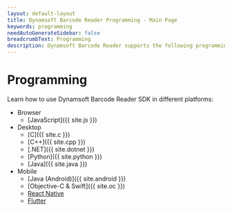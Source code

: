 ```yaml
---
layout: default-layout
title: Dynamsoft Barcode Reader Programming - Main Page
keywords: programming
needAutoGenerateSidebar: false
breadcrumbText: Programming
description: Dynamsoft Barcode Reader supports the following programming languages - .NET, Android, C, C++, Java, JavaScript, Objective-C & Swift, Python
---
```


# Programming

Learn how to use Dynamsoft Barcode Reader SDK in different platforms:

- Browser
  - [JavaScript]({{ site.js }})
- Desktop
  - [C]({{ site.c }})
  - [C++]({{ site.cpp }})
  - [.NET]({{ site.dotnet }})
  - [Python]({{ site.python }})
  - [Java]({{ site.java }})
- Mobile
  - [Java (Android)]({{ site.android }})
  - [Objective-C & Swift]({{ site.oc }})
  - <a href="https://www.dynamsoft.com/capture-vision/docs/programming/react-native/?ver=latest" target="_blank">React Native</a>
  - <a href="https://www.dynamsoft.com/capture-vision/docs/programming/flutter/?ver=latest" target="_blank">Flutter</a>
